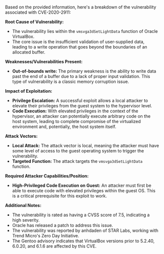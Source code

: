 Based on the provided information, here's a breakdown of the vulnerability associated with CVE-2020-2911:

**Root Cause of Vulnerability:**
- The vulnerability lies within the `vmsvga3dSetLightData` function of Oracle VirtualBox.
- The core issue is the insufficient validation of user-supplied data, leading to a write operation that goes beyond the boundaries of an allocated buffer.

**Weaknesses/Vulnerabilities Present:**
- **Out-of-bounds write:** The primary weakness is the ability to write data past the end of a buffer due to a lack of proper input validation. This type of vulnerability is a classic memory corruption issue.

**Impact of Exploitation:**
- **Privilege Escalation:**  A successful exploit allows a local attacker to elevate their privileges from the guest system to the hypervisor level.
- **Code Execution:** With elevated privileges in the context of the hypervisor, an attacker can potentially execute arbitrary code on the host system, leading to complete compromise of the virtualized environment and, potentially, the host system itself.

**Attack Vectors:**
- **Local Attack:** The attack vector is local, meaning the attacker must have some level of access to the guest operating system to trigger the vulnerability.
- **Targeted Function:** The attack targets the `vmsvga3dSetLightData` function.

**Required Attacker Capabilities/Position:**
- **High-Privileged Code Execution on Guest:** An attacker must first be able to execute code with elevated privileges within the guest OS. This is a critical prerequisite for this exploit to work.

**Additional Notes:**
- The vulnerability is rated as having a CVSS score of 7.5, indicating a high severity.
- Oracle has released a patch to address this issue.
- The vulnerability was reported by anhdaden of STAR Labs, working with Trend Micro's Zero Day Initiative.
- The Gentoo advisory indicates that VirtualBox versions prior to 5.2.40, 6.0.20, and 6.1.6 are affected by this CVE.